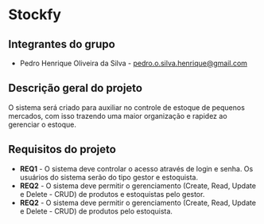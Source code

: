 # Stockfy

## Integrantes do grupo 
 * Pedro Henrique Oliveira da Silva - pedro.o.silva.henrique@gmail.com

## Descrição geral do projeto 
O sistema será criado para auxiliar no controle de estoque de pequenos mercados, com isso trazendo uma maior organização e rapidez ao gerenciar o estoque.

## Requisitos do projeto
 * **REQ1** - O sistema deve controlar o acesso através de login e senha. Os usuários do sistema serão do tipo gestor e estoquista.
 * **REQ2** - O sistema deve permitir o gerenciamento (Create, Read, Update e Delete - CRUD) de produtos e estoquistas pelo gestor.
 * **REQ2** - O sistema deve permitir o gerenciamento (Create, Read, Update e Delete - CRUD) de produtos pelo estoquista.

